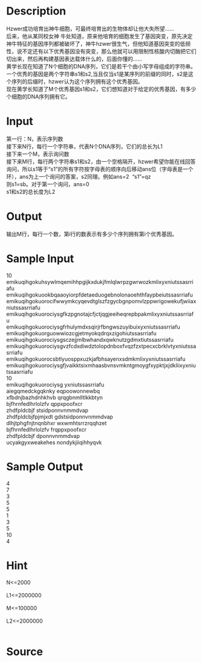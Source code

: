 
# Description

<div class="content"><div>Hzwer成功培育出神牛细胞，可最终培育出的生物体却让他大失所望......</div>
<div></div>
<div>后来，他从某同校女神 牛处知道，原来他培育的细胞发生了基因突变，原先决定神牛特征的基因序列都被破坏了，神牛hzwer很生气，但他知道基因突变的低频性，说不定还有以下优秀基因没有突变，那么他就可以用限制性核酸内切酶把它们切出来，然后再构建基因表达载体什么的，后面你懂的......</div>
<div></div>
<div>黄学长现在知道了N个细胞的DNA序列，它们是若干个由小写字母组成的字符串。一个优秀的基因是两个字符串s1和s2,当且仅当s1是某序列的前缀的同时，s2是这个序列的后缀时，hzwer认为这个序列拥有这个优秀基因。</div>
<div></div>
<div>现在黄学长知道了M个优秀基因s1和s2，它们想知道对于给定的优秀基因，有多少个细胞的DNA序列拥有它。</div>
<div></div>
<p></p></div>

# Input

<div class="content"><div>第一行：N，表示序列数</div>
<div>
<div>接下来N行，每行一个字符串，代表N个DNA序列，它们的总长为L1</div>
<div>接下来一个M，表示询问数</div>
<div>接下来M行，每行两个字符串s1和s2，由一个空格隔开，hzwer希望你能在线回答询问，所以s1等于“s1”的所有字符按字母表的顺序向后移动ans位（字母表是一个环），ans为上一个询问的答案，s2同理。例如ans=2  “s1”=qz</div>
<div>则s1=sb。对于第一个询问，ans=0</div>
<div>s1和s2的总长度为L2</div>
<div></div>
</div>
<p></p></div>

# Output

<div class="content"><div>输出M行，每行一个数，第i行的数表示有多少个序列拥有第i个优秀基因。</div>
<div>
<p></p>
</div></div>

# Sample Input

<div class="content"><span class="sampledata">10<br/>
emikuqihgokuhsywlmqemihhpgijkxdukjfmlqlwrpzgwrwozkmlixyxniutssasrriafu<br/>
emikuqihgokuookbqaaoyiorpfdetaeduogebnolonaoehthfaypbeiutssasrriafu<br/>
emikuqihgokuorocifwwymkcyqevdtglszfzgycbgnpomvlzppwrigowekufjwiiaxniutssasrriafu<br/>
emikuqihgokuorociysgfkzpgnotajcfjctjqgjeeiheqrepbpakmlixyxniutssasrriafu<br/>
emikuqihgokuorociysgfrhulymdxsqirjrfbngwszuyibuixyxniutssasrriafu<br/>
emikuqihgokuorguowwiozcgjetmyokqdrqxzigohiutssasrriafu<br/>
emikuqihgokuorociysgsczejjmlbwhandxqwknutzgdmxtiutssasrriafu<br/>
emikuqihgokuorociysgvzfcdxdiwdztolopdnboxfvqzfzxtpecxcbrklvtyxniutssasrriafu<br/>
emikuqihgokuorocsbtlyuosppxuzkjafbhsayenxsdmkmlixyxniutssasrriafu<br/>
emikuqihgokuorociysgfjvaikktsixmhaasbvnsvmkntgmoygfxypktjxjdkliixyxniutssasrriafu<br/>
10<br/>
emikuqihgokuorociysg yxniutssasrriafu<br/>
aiegqmedckgqknky eqpoowonnewbq<br/>
xfbdnjbazhdnhkhvb qrqgbnmlltlkkbtyn<br/>
bjfhrnfedlhrlolzfv qppxpoofxcr<br/>
zhdfpldcbjf stsidponnvnmmdvap<br/>
zhdfpldcbjfpjmjxdt gdstsidponnvnmmdvap<br/>
dlhjtphgfnjtnqnbhxr wxwmhtsrrzrqqhzet<br/>
bjfhrnfedlhrlolzfv frqppxpoofxcr<br/>
zhdfpldcbjf dponnvnmmdvap<br/>
ucyakgyxweakehes nondykjiiqihhyqvk<br/>
</span></div>

# Sample Output

<div class="content"><span class="sampledata">4<br/>
7<br/>
3<br/>
5<br/>
5<br/>
1<br/>
3<br/>
5<br/>
10<br/>
4<br/>
</span></div>

# Hint

<div class="content"><p></p><div>N&lt;=2000</div><br/>
<div>L1&lt;=2000000</div><br/>
<div>M&lt;=100000</div><br/>
<div>L2&lt;=2000000</div><br/>
<p></p><p></p></div>

# Source

<div class="content"><p><a href="problemset.php?search="></a></p></div>

